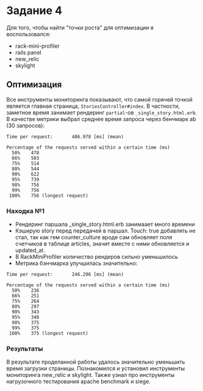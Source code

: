 # Задание 4

Для того, чтобы найти "точки роста" для оптимизации я воспользовался:

- rack-mini-profiler
- rails panel
- new_relic
- skylight

## Оптимизация

Все инструменты мониторинга показывают, что самой горячей точкой является главная страница, `StoriesController#index`.
В частности, заметное время занимает рендеринг `partial`-ов `_single_story.html.erb`.
В качестве метрики выбрал среднее время запроса через бенчмарк ab (30 запросов):

```
Time per request:       486.978 [ms] (mean)

Percentage of the requests served within a certain time (ms)
  50%    478
  66%    503
  75%    514
  80%    544
  90%    622
  95%    739
  98%    756
  99%    756
 100%    756 (longest request)
```

### Находка №1

- Рендеринг паршала \_single_story.html.erb занимаает много времени
- Кэширую story перед передачей в паршал. Touch: true добавлять не стал, так как гем counter_culture вроде сам обновляет поля
  счетчиков в таблице articles, значит вместе с ними обновляется и updated_at.
- В RackMiniProfiler количество рендеров сильно уменьшилось
- Метрика бэнчмарка улучшилась значительно:

```
Time per request:       246.296 [ms] (mean)

Percentage of the requests served within a certain time (ms)
  50%    236
  66%    251
  75%    264
  80%    297
  90%    343
  95%    348
  98%    375
  99%    375
 100%    375 (longest request)
```

### Результаты

В результате проделанной работы удалось значительно уменьшить время загрузки страницы.
Познакомился и установил инструменты мониторинга new_relic и skylight.
Также узнал про инструменты нагрузочного тестирования apache benchmark и siege.
